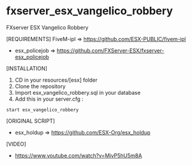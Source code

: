 # fxserver_esx_vangelico_robbery
FXserver ESX Vangelico Robbery

[REQUIREMENTS]
      FiveM-ipl   => https://github.com/ESX-PUBLIC/fivem-ipl
  * esx_policejob => https://github.com/FXServer-ESX/fxserver-esx_policejob

[INSTALLATION]

1) CD in your resources/[esx] folder
2) Clone the repository
3) Import esx_vangelico_robbery.sql in your database
4) Add this in your server.cfg :

```
start esx_vangelico_robbery
```

[ORIGINAL SCRIPT]

  * esx_holdup => https://github.com/ESX-Org/esx_holdup

[VIDEO]

  * https://www.youtube.com/watch?v=MivP5hU5m8A





